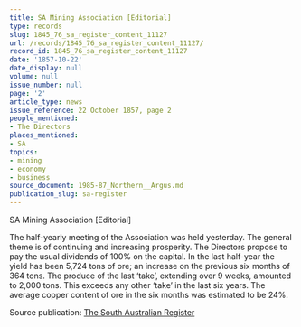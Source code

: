 ```yaml
---
title: SA Mining Association [Editorial]
type: records
slug: 1845_76_sa_register_content_11127
url: /records/1845_76_sa_register_content_11127/
record_id: 1845_76_sa_register_content_11127
date: '1857-10-22'
date_display: null
volume: null
issue_number: null
page: '2'
article_type: news
issue_reference: 22 October 1857, page 2
people_mentioned:
- The Directors
places_mentioned:
- SA
topics:
- mining
- economy
- business
source_document: 1985-87_Northern__Argus.md
publication_slug: sa-register
---
```


SA Mining Association [Editorial]

The half-yearly meeting of the Association was held yesterday.  The general theme is of continuing and increasing prosperity.  The Directors propose to pay the usual dividends of 100% on the capital.  In the last half-year the yield has been 5,724 tons of ore; an increase on the previous six months of 364 tons.  The produce of the last ‘take’, extending over 9 weeks, amounted to 2,000 tons.  This exceeds any other ‘take’ in the last six years.  The average copper content of ore in the six months was estimated to be 24%.

Source publication: [The South Australian Register](/publications/sa-register/)
